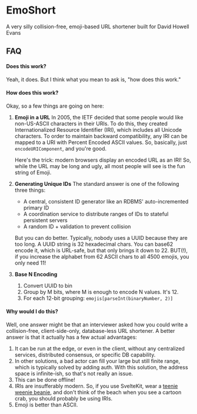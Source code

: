# EmoShort

A very silly collision-free, emoji-based URL shortener built for David Howell Evans

## FAQ

#### Does this work?

Yeah, it does. But I think what you mean to ask is, "how does this work."

#### How does this work?

Okay, so a few things are going on here:

1. **Emoji in a URL**
   In 2005, the IETF decided that some people would like non-US-ASCII characters in their URIs. To do this, they created Internationalized Resource Identifier (IRI), which includes all Unicode characters. To order to maintain backward compatibility, any IRI can be mapped to a URI with Percent Encoded ASCII values. So, basically, just `encodeURIComponent`, and you're good.

   Here's the trick: modern browsers display an encoded URL as an IRI! So, while the URL may be long and ugly, all most people will see is the fun string of Emoji.

2. **Generating Unique IDs**
   The standard answer is one of the following three things:

   - A central, consistent ID generator like an RDBMS' auto-incremented primary ID
   - A coordination service to distribute ranges of IDs to stateful persistent servers
   - A random ID + validation to prevent collision

   But you can do better. Typically, nobody uses a UUID because they are too long. A UUID string is 32 hexadecimal chars. You can base62 encode it, which is URL-safe, but that only brings it down to 22. BUT(!), if you increase the alphabet from 62 ASCII chars to all 4500 emojis, you only need 11!

3. **Base N Encoding**
   1. Convert UUID to bin
   2. Group by M bits, where M is enough to encode N values. It's 12.
   3. For each 12-bit grouping: `emojis[parseInt(binaryNumber, 2)]`

#### Why would I do this?

Well, one answer might be that an interviewer asked how you could write a collision-free, client-side-only, database-less URL shortener. A better answer is that it actually has a few actual advantages:

1. It can be run at the edge, or even in the client, without any centralized services, distributed consensus, or specific DB capability.
2. In other solutions, a bad actor can fill your large but still finite range, which is typically solved by adding auth. With this solution, the address space is infinite-ish, so that's not really an issue.
3. This can be done offline!
4. IRIs are insufferably modern. So, if you use SvelteKit, wear a [teenie weenie beanie](https://youtu.be/9r5XVdKKcas), and don't think of the beach when you see a cartoon crab, you should probably be using IRIs.
5. Emoji is better than ASCII.
